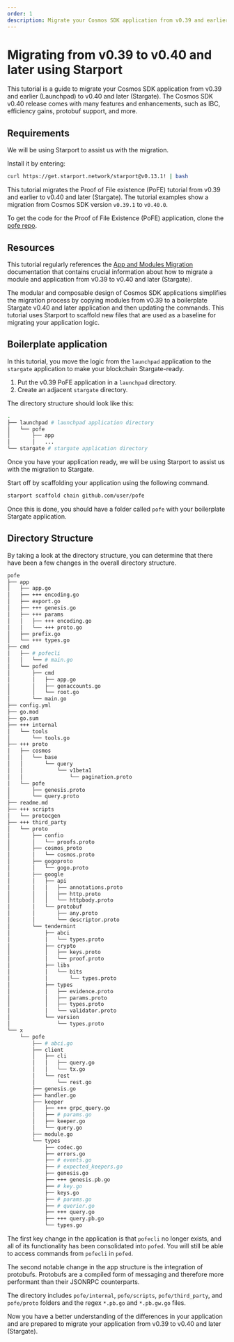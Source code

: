 ```yaml
---
order: 1
description: Migrate your Cosmos SDK application from v0.39 and earlier (Launchpad) to v0.40 and later (Stargate).
---
```


# Migrating from v0.39 to v0.40 and later using Starport

This tutorial is a guide to migrate your Cosmos SDK application from v0.39 and earlier (Launchpad) to v0.40 and later (Stargate). The Cosmos SDK v0.40 release comes with many features and enhancements, such as IBC, efficiency gains, protobuf support, and more.

## Requirements

We will be using Starport to assist us with the migration.

Install it by entering:

```bash
curl https://get.starport.network/starport@v0.13.1! | bash
```

This tutorial migrates the Proof of File existence (PoFE) tutorial from v0.39 and earlier to v0.40 and later (Stargate). The tutorial examples show a migration from Cosmos SDK version `v0.39.1` to `v0.40.0`.

To get the code for the Proof of File Existence (PoFE) application, clone the [pofe repo](https://github.com/cosmos/sdk-tutorials/tree/master/proof-of-file-existence/pofe).

## Resources

This tutorial regularly references the [App and Modules Migration](https://docs.cosmos.network/master/migrations/app_and_modules.html) documentation that contains crucial information about how to migrate a module and application from v0.39 to v0.40 and later (Stargate). 

The modular and composable design of Cosmos SDK applications simplifies the migration process by copying modules from v0.39 to a boilerplate Stargate v0.40 and later application and then updating the commands. This tutorial uses Starport to scaffold new files that are used as a baseline for migrating your application logic.

## Boilerplate application

In this tutorial, you move the logic from the `launchpad` application to the `stargate` application to make your blockchain Stargate-ready.

1. Put the v0.39 PoFE application in a `launchpad` directory.
1. Create an adjacent `stargate` directory. 

The directory structure should look like this:

```sh
.
├── launchpad # launchpad application directory
│   └── pofe 
│       ├── app
│       │   ...
└── stargate # stargate application directory

```

Once you have your application ready, we will be using Starport to assist us with the migration to Stargate.

Start off by scaffolding your application using the following command.

```sh
starport scaffold chain github.com/user/pofe
```

Once this is done, you should have a folder called `pofe` with your boilerplate Stargate application.

## Directory Structure

By taking a look at the directory structure, you can determine that there have been a few changes in the overall directory structure.

```sh
pofe
├── app
│   ├── app.go
│   ├── +++ encoding.go
│   ├── export.go
│   ├── +++ genesis.go
│   ├── +++ params
│   │   ├── +++ encoding.go
│   │   └── +++ proto.go
│   ├── prefix.go
│   └── +++ types.go
├── cmd
│   ├── # pofecli
│   │   └── # main.go
│   └── pofed
│       ├── cmd
│       │   ├── app.go
│       │   ├── genaccounts.go
│       │   └── root.go
│       └── main.go
├── config.yml
├── go.mod
├── go.sum
├── +++ internal
│   └── tools
│       └── tools.go
├── +++ proto
│   ├── cosmos
│   │   └── base
│   │       └── query
│   │           └── v1beta1
│   │               └── pagination.proto
│   └── pofe
│       ├── genesis.proto
│       └── query.proto
├── readme.md
├── +++ scripts
│   └── protocgen
├── +++ third_party
│   └── proto
│       ├── confio
│       │   └── proofs.proto
│       ├── cosmos_proto
│       │   └── cosmos.proto
│       ├── gogoproto
│       │   └── gogo.proto
│       ├── google
│       │   ├── api
│       │   │   ├── annotations.proto
│       │   │   ├── http.proto
│       │   │   └── httpbody.proto
│       │   └── protobuf
│       │       ├── any.proto
│       │       └── descriptor.proto
│       └── tendermint
│           ├── abci
│           │   └── types.proto
│           ├── crypto
│           │   ├── keys.proto
│           │   └── proof.proto
│           ├── libs
│           │   └── bits
│           │       └── types.proto
│           ├── types
│           │   ├── evidence.proto
│           │   ├── params.proto
│           │   ├── types.proto
│           │   └── validator.proto
│           └── version
│               └── types.proto
└── x
    └── pofe
        ├── # abci.go
        ├── client
        │   ├── cli
        │   │   ├── query.go
        │   │   └── tx.go
        │   └── rest
        │       └── rest.go
        ├── genesis.go
        ├── handler.go
        ├── keeper
        │   ├── +++ grpc_query.go
        │   ├── # params.go        
        │   ├── keeper.go
        │   └── query.go
        ├── module.go
        └── types
            ├── codec.go
            ├── errors.go
            ├── # events.go
            ├── # expected_keepers.go
            ├── genesis.go
            ├── +++ genesis.pb.go
            ├── # key.go
            ├── keys.go
            ├── # params.go
            ├── # querier.go
            ├── +++ query.go
            ├── +++ query.pb.go
            └── types.go
```

The first key change in the application is that `pofecli` no longer exists, and all of its functionality has been consolidated into `pofed`. You will still be able to access commands from `pofecli` in `pofed`.

The second notable change in the app structure is the integration of protobufs. Protobufs are a compiled form of messaging and therefore more performant than their JSONRPC counterparts.

The directory includes `pofe/internal`, `pofe/scripts`, `pofe/third_party`, and `pofe/proto` folders and the regex `*.pb.go` and `*.pb.gw.go` files.

Now you have a better understanding of the differences in your application and are prepared to migrate your application from v0.39 to v0.40 and later (Stargate).
